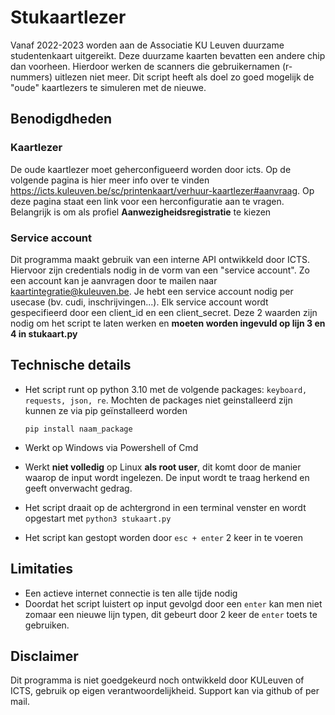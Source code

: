 # Stukaartlezer
Vanaf 2022-2023 worden aan de Associatie KU Leuven duurzame studentenkaart
uitgereikt. Deze duurzame kaarten bevatten een andere chip dan voorheen. Hierdoor werken de scanners die gebruikernamen (r-nummers) uitlezen niet meer. Dit script heeft als doel zo goed mogelijk de "oude" kaartlezers te simuleren met de nieuwe.

## Benodigdheden

### Kaartlezer

De oude kaartlezer moet geherconfigueerd worden door icts. Op de volgende pagina is hier meer info over te vinden https://icts.kuleuven.be/sc/printenkaart/verhuur-kaartlezer#aanvraag. Op deze pagina staat een link voor een herconfiguratie aan te vragen. Belangrijk is om als profiel **Aanwezigheidsregistratie** te kiezen

### Service account

Dit programma maakt gebruik van een interne API ontwikkeld door ICTS. Hiervoor zijn credentials nodig in de vorm van een "service account". Zo een account kan je aanvragen door te mailen naar [kaartintegratie@kuleuven.be](mailto:kaartintegratie@kuleuven.be). Je hebt een service account nodig per usecase (bv. cudi, inschrijvingen...).
Elk service account wordt gespecifieerd door een client_id en een client_secret. Deze 2 waarden zijn nodig om het script te laten werken en **moeten worden ingevuld op lijn 3 en 4 in stukaart.py**

## Technische details

- Het script runt op python 3.10 met de volgende packages: `keyboard, requests, json, re`. Mochten de packages niet geinstalleerd zijn kunnen ze via pip geïnstalleerd worden

	`pip install naam_package`

- Werkt op Windows via Powershell of Cmd

- Werkt **niet volledig** op Linux **als root user**, dit komt door de manier waarop de input wordt ingelezen. De input wordt te traag herkend en geeft onverwacht gedrag.

- Het script draait op de achtergrond in een terminal venster en wordt opgestart met `python3 stukaart.py`
- Het script kan gestopt worden door `esc + enter` 2 keer in te voeren

## Limitaties

- Een actieve internet connectie is ten alle tijde nodig
- Doordat het script luistert op input gevolgd door een `enter` kan men niet zomaar een nieuwe lijn typen, dit gebeurt door 2 keer de `enter` toets te gebruiken.

## Disclaimer

Dit programma is niet goedgekeurd noch ontwikkeld door KULeuven of ICTS, gebruik op eigen verantwoordelijkheid. Support kan via github of per mail.
